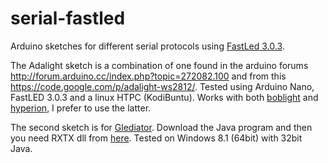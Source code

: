 serial-fastled
==============

Arduino sketches for different serial protocols using [FastLed 3.0.3](https://github.com/FastLED/FastLED).

The Adalight sketch is a combination of one found in the arduino forums http://forum.arduino.cc/index.php?topic=272082.100 and from this https://code.google.com/p/adalight-ws2812/. Tested using Arduino Nano, FastLED 3.0.3 and a linux HTPC (KodiBuntu). Works with both [boblight](https://code.google.com/p/boblight/) and [hyperion](https://github.com/tvdzwan/hyperion), I prefer to use the latter.

The second sketch is for [Glediator](http://www.solderlab.de/index.php/software/glediator). Download the Java program and then you need RXTX dll from [here](http://jlog.org/rxtx-win.html). Tested on Windows 8.1 (64bit) with 32bit Java.
